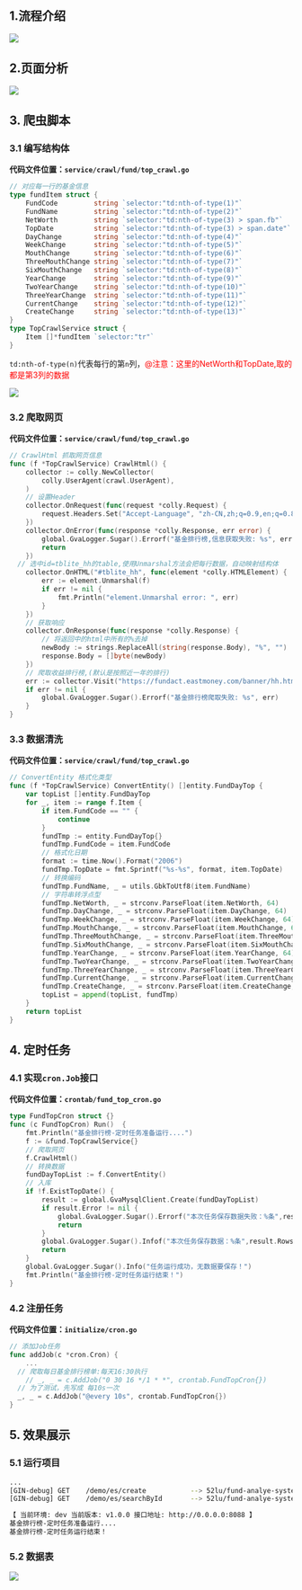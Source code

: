 ## 1.流程介绍

![](https://gitee.com/QingHui/picGo-img-bed/raw/master/img/20210901190333.png)

## 2.页面分析

![](https://gitee.com/QingHui/picGo-img-bed/raw/master/img/20210901183654.png)

## 3. 爬虫脚本

###  3.1 编写结构体

**代码文件位置：`service/crawl/fund/top_crawl.go`**

```go
// 对应每一行的基金信息
type fundItem struct {
	FundCode         string `selector:"td:nth-of-type(1)"`
	FundName         string `selector:"td:nth-of-type(2)"`
	NetWorth         string `selector:"td:nth-of-type(3) > span.fb"`
	TopDate          string `selector:"td:nth-of-type(3) > span.date"`
	DayChange        string `selector:"td:nth-of-type(4)"`
	WeekChange       string `selector:"td:nth-of-type(5)"`
	MouthChange      string `selector:"td:nth-of-type(6)"`
	ThreeMouthChange string `selector:"td:nth-of-type(7)"`
	SixMouthChange   string `selector:"td:nth-of-type(8)"`
	YearChange       string `selector:"td:nth-of-type(9)"`
	TwoYearChange    string `selector:"td:nth-of-type(10)"`
	ThreeYearChange  string `selector:"td:nth-of-type(11)"`
	CurrentChange    string `selector:"td:nth-of-type(12)"`
	CreateChange     string `selector:"td:nth-of-type(13)"`
}
type TopCrawlService struct {
	Item []*fundItem `selector:"tr"`
}
```

`td:nth-of-type(n)`代表每行的第`n`列，<font color=red>@注意：这里的NetWorth和TopDate,取的都是第3列的数据</font>

![](https://gitee.com/QingHui/picGo-img-bed/raw/master/img/20210901185821.png)

### 3.2 爬取网页

**代码文件位置：`service/crawl/fund/top_crawl.go`**

```go
// CrawlHtml 抓取网页信息
func (f *TopCrawlService) CrawlHtml() {
	collector := colly.NewCollector(
		colly.UserAgent(crawl.UserAgent),
	)
	// 设置Header
	collector.OnRequest(func(request *colly.Request) {
		request.Headers.Set("Accept-Language", "zh-CN,zh;q=0.9,en;q=0.8,zh-TW;q=0.7")
	})
	collector.OnError(func(response *colly.Response, err error) {
		global.GvaLogger.Sugar().Errorf("基金排行榜,信息获取失败: %s", err)
		return
	})
  // 选中id=tblite_hh的table,使用Unmarshal方法会把每行数据，自动映射结构体
	collector.OnHTML("#tblite_hh", func(element *colly.HTMLElement) {
		err := element.Unmarshal(f)
		if err != nil {
			fmt.Println("element.Unmarshal error: ", err)
		}
	})
	// 获取响应
	collector.OnResponse(func(response *colly.Response) {
		// 将返回中的html中所有的%去掉
		newBody := strings.ReplaceAll(string(response.Body), "%", "")
		response.Body = []byte(newBody)
	})
	// 爬取收益排行榜,(默认是按照近一年的排行)
	err := collector.Visit("https://fundact.eastmoney.com/banner/hh.html")
	if err != nil {
		global.GvaLogger.Sugar().Errorf("基金排行榜爬取失败: %s", err)
	}
}
```

### 3.3 数据清洗

**代码文件位置：`service/crawl/fund/top_crawl.go`**

```go
// ConvertEntity 格式化类型
func (f *TopCrawlService) ConvertEntity() []entity.FundDayTop {
	var topList []entity.FundDayTop
	for _, item := range f.Item {
		if item.FundCode == "" {
			continue
		}
		fundTmp := entity.FundDayTop{}
		fundTmp.FundCode = item.FundCode
		// 格式化日期
		format := time.Now().Format("2006")
		fundTmp.TopDate = fmt.Sprintf("%s-%s", format, item.TopDate)
		// 转换编码
		fundTmp.FundName, _ = utils.GbkToUtf8(item.FundName)
		// 字符串转浮点型
		fundTmp.NetWorth, _ = strconv.ParseFloat(item.NetWorth, 64)
		fundTmp.DayChange, _ = strconv.ParseFloat(item.DayChange, 64)
		fundTmp.WeekChange, _ = strconv.ParseFloat(item.WeekChange, 64)
		fundTmp.MouthChange, _ = strconv.ParseFloat(item.MouthChange, 64)
		fundTmp.ThreeMouthChange, _ = strconv.ParseFloat(item.ThreeMouthChange, 64)
		fundTmp.SixMouthChange, _ = strconv.ParseFloat(item.SixMouthChange, 64)
		fundTmp.YearChange, _ = strconv.ParseFloat(item.YearChange, 64)
		fundTmp.TwoYearChange, _ = strconv.ParseFloat(item.TwoYearChange, 64)
		fundTmp.ThreeYearChange, _ = strconv.ParseFloat(item.ThreeYearChange, 64)
		fundTmp.CurrentChange, _ = strconv.ParseFloat(item.CurrentChange, 64)
		fundTmp.CreateChange, _ = strconv.ParseFloat(item.CreateChange, 64)
		topList = append(topList, fundTmp)
	}
	return topList
}
```

## 4. 定时任务

### 4.1 实现`cron.Job`接口

**代码文件位置：`crontab/fund_top_cron.go`**

```go
type FundTopCron struct {}
func (c FundTopCron) Run()  {
	fmt.Println("基金排行榜-定时任务准备运行....")
	f := &fund.TopCrawlService{}
	// 爬取网页
	f.CrawlHtml()
	// 转换数据
	fundDayTopList := f.ConvertEntity()
	// 入库
	if !f.ExistTopDate() {
		result := global.GvaMysqlClient.Create(fundDayTopList)
		if result.Error != nil {
			global.GvaLogger.Sugar().Errorf("本次任务保存数据失败：%条",result.Error)
			return
		}
		global.GvaLogger.Sugar().Infof("本次任务保存数据：%条",result.RowsAffected)
		return
	}
	global.GvaLogger.Sugar().Info("任务运行成功，无数据要保存！")
	fmt.Println("基金排行榜-定时任务运行结束！")
}
```

### 4.2 注册任务

**代码文件位置：`initialize/cron.go`**

```go
// 添加Job任务
func addJob(c *cron.Cron) {
	...
  // 爬取每日基金排行榜单:每天16:30执行
	// _, _ = c.AddJob("0 30 16 */1 * *", crontab.FundTopCron{})
  // 为了测试，先写成 每10s一次
  _, _ = c.AddJob("@every 10s", crontab.FundTopCron{})
}
```

## 5. 效果展示

### 5.1 运行项目

```bash
...
[GIN-debug] GET    /demo/es/create           --> 52lu/fund-analye-system/api/demo.CreateIndex (3 handlers)
[GIN-debug] GET    /demo/es/searchById       --> 52lu/fund-analye-system/api/demo.SearchById (3 handlers)

【 当前环境: dev 当前版本: v1.0.0 接口地址: http://0.0.0.0:8088 】
基金排行榜-定时任务准备运行....
基金排行榜-定时任务运行结束！
```

### 5.2 数据表

![](https://gitee.com/QingHui/picGo-img-bed/raw/master/img/20210901192350.png)




